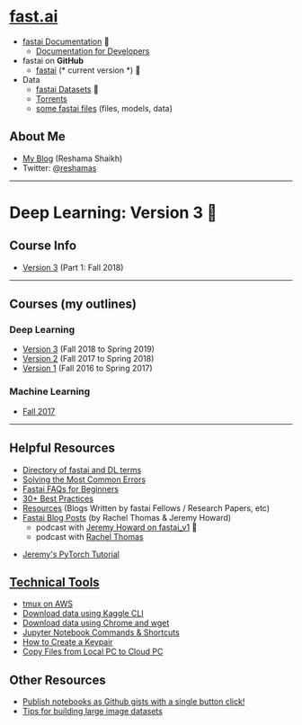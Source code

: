 # [fast.ai](http://www.fast.ai)
- [fastai Documentation](http://docs.fast.ai) :red_circle:
    - [Documentation for Developers](http://docs-dev.fast.ai)
- fastai on **GitHub**
    - [fastai](https://github.com/fastai/fastai) (* current version *) :red_circle:
- Data
    - [fastai Datasets](http://course.fast.ai/datasets) :red_circle:
    - [Torrents](http://academictorrents.com/browse.php?search=fastai&page=0)
    - [some fastai files](http://files.fast.ai) (files, models, data)

## About Me 
* [My Blog](https://reshamas.github.io) (Reshama Shaikh)
* Twitter: [@reshamas](https://twitter.com/reshamas)

---

# Deep Learning:  Version 3 :red_circle:

## Course Info
- [Version 3](https://course.fast.ai)  (Part 1:  Fall 2018)


---

## Courses (my outlines)

### Deep Learning
- [Version 3](fastai_dl_course_v3.md) (Fall 2018 to Spring 2019)
- [Version 2](fastai_dl_course_v2.md) (Fall 2017 to Spring 2018)
- [Version 1](fastai_dl_course_v1.md) (Fall 2016 to Spring 2017)  

### Machine Learning
- [Fall 2017](fastai_ml_course.md)

---

## Helpful Resources
* [Directory of fastai and DL terms](fastai_dl_terms.md)
* [Solving the Most Common Errors](tips_troubleshooting.md)
* [Fastai FAQs for Beginners](tips_faq_beginners.md)
* [30+ Best Practices](http://forums.fast.ai/t/30-best-practices/12344)
* [Resources](resources.md) (Blogs Written by fastai Fellows / Research Papers, etc)
* [Fastai Blog Posts](http://www.fast.ai/topics/) (by Rachel Thomas & Jeremy Howard)
    - podcast with [Jeremy Howard on fastai_v1](https://twimlai.com/twiml-talk-186-the-fastai-v1-deep-learning-framework-with-jeremy-howard/) :red_circle:
    - podcast with [Rachel Thomas](https://twimlai.com/twiml-talk-138-practical-deep-learning-with-rachel-thomas/)
- [Jeremy's PyTorch Tutorial](https://github.com/fastai/fastai_old/blob/master/dev_nb/001a_nn_basics.ipynb) 

## [Technical Tools](tools/)
* [tmux on AWS](tools/tmux.md)
* [Download data using Kaggle CLI](tools/download_data_kaggle_cli.md)
* [Download data using Chrome and wget](tools/download_data_browser_curlwget.md)
* [Jupyter Notebook Commands & Shortcuts](tools/jupyter_notebook.md)
* [How to Create a Keypair](tools/create_keypair.md)
* [Copy Files from Local PC to Cloud PC](tools/copy_files_local_to_cloud.md)


## Other Resources
- [Publish notebooks as Github gists with a single button click!](https://jupyter-contrib-nbextensions.readthedocs.io/en/latest/nbextensions/gist_it/readme.html)
- [Tips for building large image datasets](https://forums.fast.ai/t/tips-for-building-large-image-datasets/26688)





